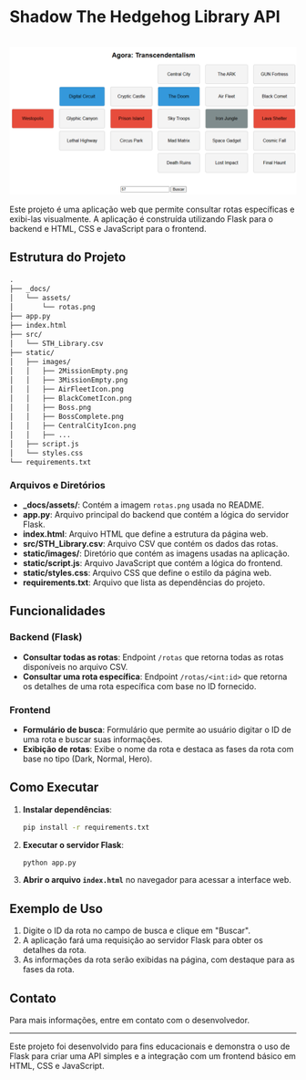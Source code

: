 # Shadow The Hedgehog Library API

<p align="center">
  <br />
  <img src="_docs/assets/rotas.png" />
</p>

Este projeto é uma aplicação web que permite consultar rotas específicas e exibi-las visualmente. A aplicação é construída utilizando Flask para o backend e HTML, CSS e JavaScript para o frontend.

## Estrutura do Projeto

```
.
├── _docs/
│   └── assets/
│       └── rotas.png
├── app.py
├── index.html
├── src/
│   └── STH_Library.csv
├── static/
│   ├── images/
│   │   ├── 2MissionEmpty.png
│   │   ├── 3MissionEmpty.png
│   │   ├── AirFleetIcon.png
│   │   ├── BlackCometIcon.png
│   │   ├── Boss.png
│   │   ├── BossComplete.png
│   │   ├── CentralCityIcon.png
│   │   ├── ...
│   ├── script.js
│   └── styles.css
└── requirements.txt
```

### Arquivos e Diretórios

- **_docs/assets/**: Contém a imagem `rotas.png` usada no README.
- **app.py**: Arquivo principal do backend que contém a lógica do servidor Flask.
- **index.html**: Arquivo HTML que define a estrutura da página web.
- **src/STH_Library.csv**: Arquivo CSV que contém os dados das rotas.
- **static/images/**: Diretório que contém as imagens usadas na aplicação.
- **static/script.js**: Arquivo JavaScript que contém a lógica do frontend.
- **static/styles.css**: Arquivo CSS que define o estilo da página web.
- **requirements.txt**: Arquivo que lista as dependências do projeto.

## Funcionalidades

### Backend (Flask)

- **Consultar todas as rotas**: Endpoint `/rotas` que retorna todas as rotas disponíveis no arquivo CSV.
- **Consultar uma rota específica**: Endpoint `/rotas/<int:id>` que retorna os detalhes de uma rota específica com base no ID fornecido.

### Frontend

- **Formulário de busca**: Formulário que permite ao usuário digitar o ID de uma rota e buscar suas informações.
- **Exibição de rotas**: Exibe o nome da rota e destaca as fases da rota com base no tipo (Dark, Normal, Hero).

## Como Executar

1. **Instalar dependências**:
    ```sh
    pip install -r requirements.txt
    ```

2. **Executar o servidor Flask**:
    ```sh
    python app.py
    ```

3. **Abrir o arquivo `index.html`** no navegador para acessar a interface web.

## Exemplo de Uso

1. Digite o ID da rota no campo de busca e clique em "Buscar".
2. A aplicação fará uma requisição ao servidor Flask para obter os detalhes da rota.
3. As informações da rota serão exibidas na página, com destaque para as fases da rota.

## Contato

Para mais informações, entre em contato com o desenvolvedor.

---

Este projeto foi desenvolvido para fins educacionais e demonstra o uso de Flask para criar uma API simples e a integração com um frontend básico em HTML, CSS e JavaScript.